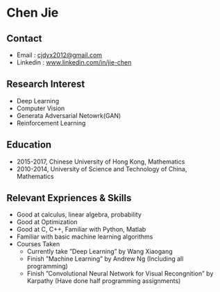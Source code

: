# Chen Jie

## Contact
* Email : cjdyx2012@gmail.com
* Linkedin : www.linkedin.com/in/jie-chen

## Research Interest
* Deep Learning
* Computer Vision
* Generata Adversarial Netowrk(GAN)
* Reinforcement Learning

## Education
* 2015-2017, Chinese University of Hong Kong, Mathematics
* 2010-2014, University of Science and Technology of China, Mathematics

## Relevant Expriences & Skills
* Good at calculus, linear algebra, probability
* Good at Optimization
* Good at C, C++, Familiar with Python, Matlab
* Familiar with basic machine learning algorithms
* Courses Taken
    * Currently take ”Deep Learning” by Wang Xiaogang
    * Finish ”Machine Learning” by Andrew Ng (Including all programming)
    * Finish ”Convolutional Neural Network for Visual Recongnition” by Karpathy (Have
done half programming assignments)
